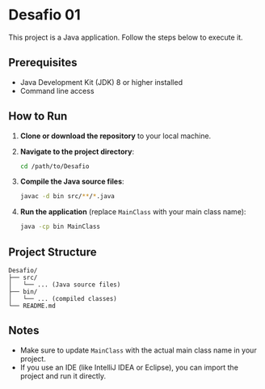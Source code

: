 # Desafio 01

This project is a Java application. Follow the steps below to execute it.

## Prerequisites

- Java Development Kit (JDK) 8 or higher installed
- Command line access

## How to Run

1. **Clone or download the repository** to your local machine.

2. **Navigate to the project directory**:
    ```sh
    cd /path/to/Desafio
    ```

3. **Compile the Java source files**:
    ```sh
    javac -d bin src/**/*.java
    ```

4. **Run the application** (replace `MainClass` with your main class name):
    ```sh
    java -cp bin MainClass
    ```

## Project Structure

```
Desafio/
├── src/
│   └── ... (Java source files)
├── bin/
│   └── ... (compiled classes)
└── README.md
```

## Notes

- Make sure to update `MainClass` with the actual main class name in your project.
- If you use an IDE (like IntelliJ IDEA or Eclipse), you can import the project and run it directly.

